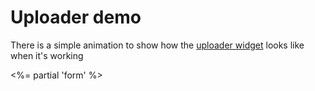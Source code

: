 # Uploader demo

There is a simple animation to show how the [uploader widget](/ui/uploader)
looks like when it's working

<%= partial 'form' %>

